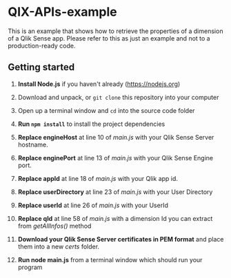 # QIX-APIs-example
This is an example that shows how to retrieve the properties of a dimension of a Qlik Sense app. Please refer to this as just an example and not to a production-ready code. 

## Getting started

1. **Install Node.js** if you haven't already (https://nodejs.org) 

1. Download and unpack, or `git clone` this repository into your computer

1. Open up a terminal window  and `cd` into the source code folder

1. **Run `npm install`** to install the project dependencies

1. **Replace engineHost** at line 10 of *main.js* with your Qlik Sense Server hostname.

1. **Replace enginePort** at line 13 of *main.js* with your Qlik Sense Engine port.

1. **Replace appId** at line 18 of *main.js* with your Qlik app id.

1. **Replace userDirectory** at line 23 of *main.js* with your User Directory

1. **Replace userId** at line 26 of *main.js* with your UserId

1. **Replace qId** at line 58 of *main.js* with a dimension Id you can extract from *getAllInfos()* method

1. **Download your Qlik Sense Server certificates in PEM format** and place them into a new *certs* folder.

1. **Run node main.js** from a terminal window which should run your program
